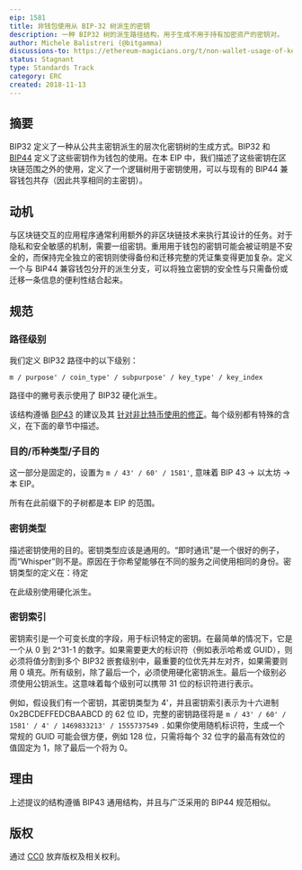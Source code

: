 ```yaml
---
eip: 1581
title: 非钱包使用从 BIP-32 树派生的密钥
description: 一种 BIP32 树的派生路径结构，用于生成不用于持有加密资产的密钥对。
author: Michele Balistreri (@bitgamma)
discussions-to: https://ethereum-magicians.org/t/non-wallet-usage-of-keys-derived-from-bip-32-trees/1817
status: Stagnant
type: Standards Track
category: ERC
created: 2018-11-13
---
```

## 摘要
BIP32 定义了一种从公共主密钥派生的层次化密钥树的生成方式。BIP32 和 [BIP44](https://https://github.com/bitcoin/bips/blob/master/bip-0044.mediawiki) 定义了这些密钥作为钱包的使用。在本 EIP 中，我们描述了这些密钥在区块链范围之外的使用，定义了一个逻辑树用于密钥使用，可以与现有的 BIP44 兼容钱包共存（因此共享相同的主密钥）。

## 动机
与区块链交互的应用程序通常利用额外的非区块链技术来执行其设计的任务。对于隐私和安全敏感的机制，需要一组密钥。重用用于钱包的密钥可能会被证明是不安全的，而保持完全独立的密钥则使得备份和迁移完整的凭证集变得更加复杂。定义一个与 BIP44 兼容钱包分开的派生分支，可以将独立密钥的安全性与只需备份或迁移一条信息的便利性结合起来。

## 规范

### 路径级别
我们定义 BIP32 路径中的以下级别：

```m / purpose' / coin_type' / subpurpose' / key_type' / key_index```

路径中的撇号表示使用了 BIP32 硬化派生。

该结构遵循 [BIP43](https://github.com/bitcoin/bips/blob/master/bip-0043.mediawiki) 的建议及其 [针对非比特币使用的修正](https://github.com/bitcoin/bips/pull/523/files)。每个级别都有特殊的含义，在下面的章节中描述。

### 目的/币种类型/子目的
这一部分是固定的，设置为 ```m / 43' / 60' / 1581'```, 意味着 BIP 43 -> 以太坊 -> 本 EIP。

所有在此前缀下的子树都是本 EIP 的范围。

### 密钥类型
描述密钥使用的目的。密钥类型应该是通用的。“即时通讯”是一个很好的例子，而“Whisper”则不是。原因在于你希望能够在不同的服务之间使用相同的身份。密钥类型的定义在：待定

在此级别使用硬化派生。

### 密钥索引
密钥索引是一个可变长度的字段，用于标识特定的密钥。在最简单的情况下，它是一个从 0 到 2^31-1 的数字。如果需要更大的标识符（例如表示哈希或 GUID），则必须将值分割到多个 BIP32 嵌套级别中，最重要的位优先并左对齐，如果需要则用 0 填充。所有级别，除了最后一个，必须使用硬化密钥派生。最后一个级别必须使用公钥派生。这意味着每个级别可以携带 31 位的标识符进行表示。

例如，假设我们有一个密钥，其密钥类型为 4'，并且密钥索引表示为十六进制 0x2BCDEFFEDCBAABCD 的 62 位 ID，完整的密钥路径将是 ```m / 43' / 60' / 1581' / 4' / ‭1469833213‬' / ‭1555737549‬ ```. 如果你使用随机标识符，生成一个常规的 GUID 可能会很方便，例如 128 位，只需将每个 32 位字的最高有效位的值固定为 1，除了最后一个将为 0。

## 理由
上述提议的结构遵循 BIP43 通用结构，并且与广泛采用的 BIP44 规范相似。

## 版权
通过 [CC0](../LICENSE.md) 放弃版权及相关权利。